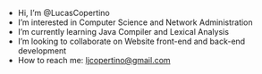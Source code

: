 - Hi, I’m @LucasCopertino
- I’m interested in Computer Science and Network Administration
- I’m currently learning Java Compiler and Lexical Analysis
- I’m looking to collaborate on Website front-end and back-end development
- How to reach me: ljcopertino@gmail.com



